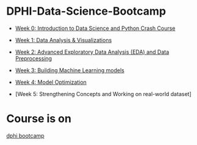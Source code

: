# DPHI-Data-Science-Bootcamp
* [Week 0: Introduction to Data Science and Python Crash Course](https://github.com/Jorshuare/DPHI-Data-Science-Bootcamp/tree/main/Week%200:%20Introduction%20to%20Data%20Science%20and%20Python%20Crash%20Course)

* [Week 1: Data Analysis & Visualizations](https://github.com/Jorshuare/DPHI-Data-Science-Bootcamp/tree/main/Week%201:%20Data%20Analysis%20%26%20Visualizations)

* [Week 2: Advanced Exploratory Data Analysis (EDA) and Data Preprocessing](https://github.com/Jorshuare/DPHI-Data-Science-Bootcamp/tree/main/Week%202:%20Advanced%20Exploratory%20Data%20Analysis%20(EDA)%20and%20Data%20Preprocessing)

* [Week 3: Building Machine Learning models](https://github.com/Jorshuare/DPHI-Data-Science-Bootcamp/tree/main/Week%203:%20Building%20Machine%20Learning%20models)

* [Week 4: Model Optimization](https://github.com/Jorshuare/DPHI-Data-Science-Bootcamp/tree/main/Week%204%20-%20Model%20Optimization)

* [Week 5: Strengthening Concepts and  Working on real-world dataset]

# Course is on 
[dphi bootcamp](https://dphi.tech/bootcamps/5-week-data-science-bootcamp)
